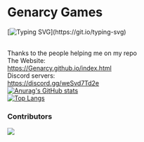 # Genarcy Games

[![Typing SVG](https://readme-typing-svg.herokuapp.com?color=10BEF7&lines=Hey+its+0rca+and+smileman52;We+are+the+creators+of+this+site!;Join+our+discord!)](https://git.io/typing-svg)

<br>Thanks to the people helping me on my repo
<br>The Website:
<br><link>https://Genarcy.github.io/index.html</link>
<br>Discord servers:
<br><link>https://discord.gg/weSvd7Td2e</link>
<br>[![Anurag's GitHub stats](https://github-readme-stats.vercel.app/api?username=Genarcy)](https://github.com/anuraghazra/github-readme-stats)
<br>[![Top Langs](https://github-readme-stats.vercel.app/api/top-langs/?username=Genarcy)](https://github.com/anuraghazra/github-readme-stats)

### Contributors 
<img src="https://contrib.rocks/image?repo=Genarcy/Genarcy.github.io" />
